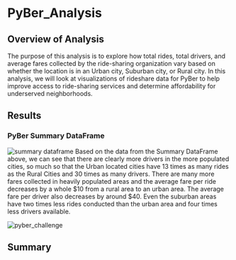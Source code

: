 # PyBer_Analysis
## Overview of Analysis
The purpose of this analysis is to explore how total rides, total drivers, and average fares collected by the ride-sharing organization vary based on whether the location is in an Urban city, Suburban city, or Rural city. In this analysis, we will look at visualizations of rideshare data for PyBer to help improve access to ride-sharing services and determine affordability for underserved neighborhoods.

## Results
### PyBer Summary DataFrame
![summary dataframe](https://user-images.githubusercontent.com/73972332/102665222-4a466200-4139-11eb-9cc0-5aa90888042f.png)
Based on the data from the Summary DataFrame above, we can see that there are clearly more drivers in the more populated cities, so much so that the Urban located cities have 13 times as many rides as the Rural Cities and 30 times as many drivers. There are many more fares collected in heavily populated areas and the average fare per ride decreases by a whole $10 from a rural area to an urban area. The average fare per driver also decreases by around $40. Even the suburban areas have two times less rides conducted than the urban area and four times less drivers available. 

![pyber_challenge](https://user-images.githubusercontent.com/73972332/102665256-5d593200-4139-11eb-9c23-d3e0c7a4acce.png)

## Summary
